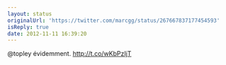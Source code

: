 ```yaml
---
layout: status
originalUrl: 'https://twitter.com/marcgg/status/267667837177454593'
isReply: true
date: 2012-11-11 16:39:20
---
```


@topley évidemment. http://t.co/wKbPzIjT
